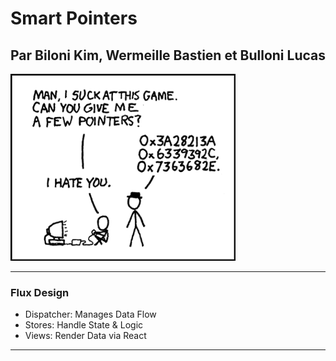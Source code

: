 # Smart Pointers

## Par Biloni Kim, Wermeille Bastien et Bulloni Lucas

![Pointeurs](pictures/pointers.png)

---

### Flux Design

- Dispatcher: Manages Data Flow
- Stores: Handle State & Logic
- Views: Render Data via React

---
